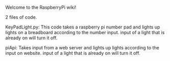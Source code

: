Welcome to the RaspberryPi wiki!

2 files of code.

KeyPadLight.py: This code takes a raspberry pi number pad and lights up lights on a breadboard according to the number input. input of a light that is already on will turn it off.

piApi: Takes input from a web server and lights up lights according to the input on website. input of a light that is already on will turn it off.
